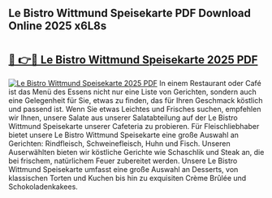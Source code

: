 ## Le Bistro Wittmund Speisekarte PDF Download Online 2025 x6L8s

# <h2><a href="http://gcbthh.nevu.top/?p=Le+Bistro+Wittmund+Speisekarte">🔗 👉🔴 Le Bistro Wittmund Speisekarte 2025 PDF</a></h2>

[![Le Bistro Wittmund Speisekarte 2025 PDF](https://i.imgur.com/dBaPXMq.png)](http://gcbthh.nevu.top/?p=Le+Bistro+Wittmund+Speisekarte)
In einem Restaurant oder Café ist das Menü des Essens nicht nur eine Liste von Gerichten, sondern auch eine Gelegenheit für Sie, etwas zu finden, das für Ihren Geschmack köstlich und passend ist. Wenn Sie etwas Leichtes und Frisches suchen, empfehlen wir Ihnen, unsere Salate aus unserer Salatabteilung auf der Le Bistro Wittmund Speisekarte unserer Cafeteria zu probieren. Für Fleischliebhaber bietet unsere Le Bistro Wittmund Speisekarte eine große Auswahl an Gerichten: Rindfleisch, Schweinefleisch, Huhn und Fisch. Unseren Auserwählten bieten wir köstliche Gerichte wie Schaschlik und Steak an, die bei frischem, natürlichem Feuer zubereitet werden. Unsere Le Bistro Wittmund Speisekarte umfasst eine große Auswahl an Desserts, von klassischen Torten und Kuchen bis hin zu exquisiten Crème Brûlée und Schokoladenkakees.
